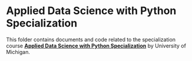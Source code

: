 Applied Data Science with Python Specialization
===============================================

This folder contains documents and code related to the specialization course [**Applied Data Science with Python Specialization**](https://www.coursera.org/specializations/data-science-python) by University of Michigan.